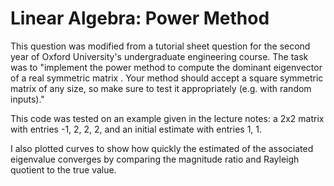 # Linear Algebra: Power Method

This question was modified from a tutorial sheet question for the second year of Oxford University's undergraduate engineering course. The task was to "implement the power method to compute the dominant eigenvector of a real symmetric matrix . Your method should accept a square symmetric matrix of any size, so make sure to test it appropriately (e.g. with random inputs)."

This code was tested on an example given in the lecture notes: a 2x2 matrix with entries -1, 2, 2, 2, and an initial estimate with entries 1, 1.

I also plotted curves to show how quickly the estimated of the associated eigenvalue converges by comparing the magnitude ratio and Rayleigh quotient to the true value.

